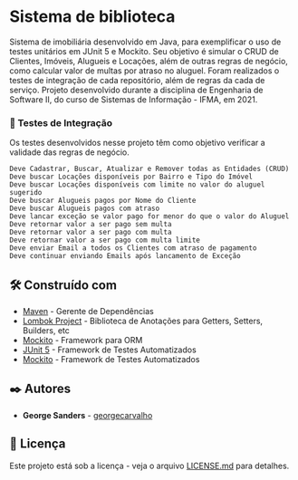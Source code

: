 # Sistema de biblioteca

Sistema de imobiliária desenvolvido em Java, para exemplificar o uso de testes unitários em JUnit 5 e Mockito.
Seu objetivo é simular o CRUD de Clientes, Imóveis, Alugueis e Locações, além de outras regras de negócio, como calcular valor de multas por atraso no aluguel.
Foram realizados o testes de integração de cada repositório, além de regras da cada de serviço.
Projeto desenvolvido durante a disciplina de Engenharia de Software II, do curso de Sistemas de Informação - IFMA, em 2021.

### 🔩 Testes de Integração

Os testes desenvolvidos nesse projeto têm como objetivo verificar a validade das regras de negócio.

```
Deve Cadastrar, Buscar, Atualizar e Remover todas as Entidades (CRUD) 
Deve buscar Locações disponíveis por Bairro e Tipo do Imóvel
Deve buscar Locações disponíveis com limite no valor do aluguel sugerido
Deve buscar Alugueis pagos por Nome do Cliente
Deve buscar Alugueis pagos com atraso
Deve lancar exceção se valor pago for menor do que o valor do Aluguel
Deve retornar valor a ser pago sem multa
Deve retornar valor a ser pago com multa
Deve retornar valor a ser pago com multa limite
Deve enviar Email a todos os Clientes com atraso de pagamento
Deve continuar enviando Emails após lancamento de Exceção
```

## 🛠️ Construído com

* [Maven](https://maven.apache.org/) - Gerente de Dependências
* [Lombok Project](https://projectlombok.org/) - Biblioteca de Anotações para Getters, Setters, Builders, etc
* [Mockito](https://hibernate.org/) - Framework para ORM
* [JUnit 5](https://junit.org/junit5/) - Framework de Testes Automatizados
* [Mockito](https://site.mockito.org/) - Framework de Testes Automatizados

## ✒️ Autores

* **George Sanders** - [georgecarvalho](https://github.com/georgecarvalho)

## 📄 Licença

Este projeto está sob a licença - veja o arquivo [LICENSE.md](https://github.com/georgecarvalho/imobiliaria/blob/main/LICENSE) para detalhes.
